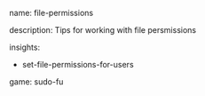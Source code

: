 name: file-permissions

description: Tips for working with file persmissions

insights:
  - set-file-permissions-for-users

game: sudo-fu
